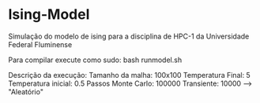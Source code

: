 # Ising-Model

Simulação do modelo de ising para a disciplina de HPC-1 da Universidade Federal Fluminense

Para compilar execute como sudo:
bash runmodel.sh


Descrição da execução:
Tamanho da malha: 100x100
Temperatura Final: 5
Temperatura inicial: 0.5
Passos Monte Carlo: 100000
Transiente: 10000 --> "Aleatório"
